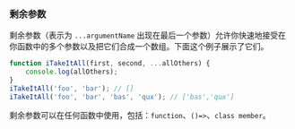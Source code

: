 ### 剩余参数
剩余参数（表示为 `...argumentName` 出现在最后一个参数）允许你快速地接受在你函数中的多个参数以及把它们合成一个数组。下面这个例子展示了它们。

```ts
function iTakeItAll(first, second, ...allOthers) {
    console.log(allOthers);
}
iTakeItAll('foo', 'bar'); // []
iTakeItAll('foo', 'bar', 'bas', 'qux'); // ['bas','qux']
```

剩余参数可以在任何函数中使用，包括：`function`、`()=>`、`class member`。
